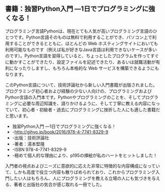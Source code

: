 ## 書籍：独習Python入門 ―1日でプログラミングに強くなる！

プログラミング言語Pythonは、現在とても人気が高いプログラミング言語のひとつです。Python言語そのものは無料で利用することができ、パソコン上で利用することができるとともに、ほとんどの Web ホスティングサイトにおいても利用可能なものです（例えば私が好きなJava言語は利用できないケースが多いのです）。Python言語を習得していると、ちょっとしたプログラムを作ってすぐに動かすことができたり、設定ファイルを記述できたり、あるいは就職活動が有利になったりしますし、もちろん本格的な Web サービスを構築できるようにもなります。

このPython言語について、技術評論社から新しい入門書籍が出版されました。プログラミング初心者および経験の少ない人向けの、プログラミングおよびPython言語の入門本です。Pythonやプログラミングのことを、そしてプログラミングに必要な周辺知識を、語りかけるように、そして丁寧に教える内容になっていて、初心者・初級者・過去にプログラミングに挫折した人にも適した書籍だと思います。
* 独習Python入門 ―1日でプログラミングに強くなる！
* -http://gihyo.jp/book/2016/978-4-7741-8329-9
* -出版：技術評論社
* -著者：湯本堅隆
* -ISBN 978-4-7741-8329-9
* -極めて個人的な理由により、p195の挿絵が私のハートをヒットしました！

入門者の視点およびニーズに意欲的に応えた非常に特徴的な内容構成になっていて、しかも高度で役立つ内容も散りばめられており、これからプログラミング入門したい人はもちろん、人にプログラミングを教える立場の人にも気づきを与える、著者と出版社の気合が感じ取れる一冊でした。

